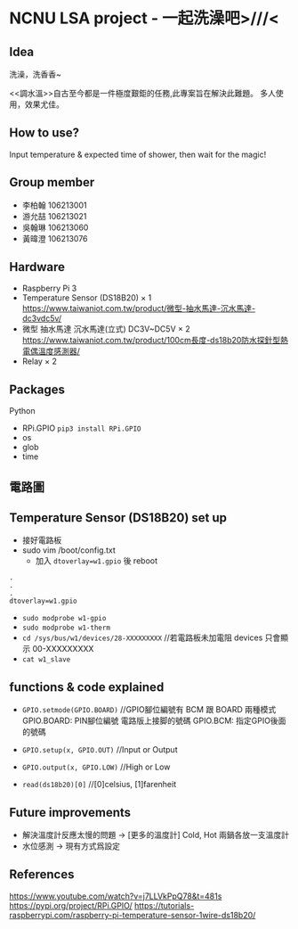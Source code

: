 NCNU LSA project - 一起洗澡吧>///<
===
## Idea
洗澡，洗香香~ 

<<調水溫>>自古至今都是一件極度艱鉅的任務,此專案旨在解決此難題。
多人使用，效果尤佳。

## How to use?
Input temperature & expected time of shower, then wait for the magic!

## Group member
- 李柏翰 106213001
- 游允喆 106213021
- 吳翰琳 106213060
- 黃暐澄 106213076

## Hardware
  - Raspberry Pi 3
  - Temperature Sensor (DS18B20) × 1          https://www.taiwaniot.com.tw/product/微型-抽水馬達-沉水馬達-dc3vdc5v/
  - 微型 抽水馬達 沉水馬達(立式) DC3V~DC5V × 2    https://www.taiwaniot.com.tw/product/100cm長度-ds18b20防水探針型熱電偶溫度感測器/
  - Relay × 2

## Packages
Python
  - RPi.GPIO  ```pip3 install RPi.GPIO```
  - os
  - glob
  - time

## 電路圖

## Temperature Sensor (DS18B20) set up
 - 接好電路板
 - sudo vim /boot/config.txt
    - 加入 ```dtoverlay=w1.gpio``` 後 reboot
 ```=
 .
 .
 .
 dtoverlay=w1.gpio
 ```
 - ```sudo modprobe w1-gpio ```
 - ```sudo modprobe w1-therm```
 - ```cd /sys/bus/w1/devices/28-XXXXXXXXX```    //若電路板未加電阻 devices 只會顯示 00-XXXXXXXXX
 - ```cat w1_slave```

## functions & code explained
  - ```GPIO.setmode(GPIO.BOARD)```  //GPIO腳位編號有 BCM 跟 BOARD 兩種模式
                                GPIO.BOARD: PIN腳位編號  電路版上接脚的號碼  GPIO.BCM: 指定GPIO後面的號碼
  - ```GPIO.setup(x, GPIO.OUT)```   //Input or Output
  - ```GPIO.output(x, GPIO.LOW)```  //High or Low
  
  - ```read(ds18b20)[0]```          //[0]celsius, [1]farenheit
  
## Future improvements
  - 解決溫度計反應太慢的問題 → [更多的溫度計] Cold, Hot 兩鍋各放一支溫度計
  - 水位感測 → 現有方式爲設定

## References
  https://www.youtube.com/watch?v=j7LLVkPpQ78&t=481s
  https://pypi.org/project/RPi.GPIO/
  https://tutorials-raspberrypi.com/raspberry-pi-temperature-sensor-1wire-ds18b20/
  
